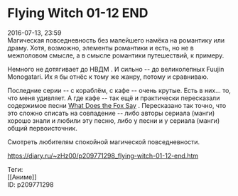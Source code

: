 Flying Witch 01-12 END
=======================

   
 2016-07-13, 23:59   
  Магическая повседневность без малейшего намёка на романтику или драму. Хотя, возможно, элементы романтики и есть, но не в межполовом смысле, а в смысле романтики путешествий, к примеру.   
   
 Немного не дотягивает до   НВДМ   . И сильно -- до великолепных Fuujin Monogatari. Их я бы отнёс к тому же жанру, потому и сравниваю.   
   
 Последние серии -- с кораблём, с кафе -- очень крутые. Есть в них... то, что меня удивляет. А где кафе -- так ещё и практически пересказали содержимое песни  [What Does the Fox Say](https://www.youtube.com/watch?v=-z2SEVeezWs)  . Пересказано так точно, что это сложно списать на совпадение -- либо авторы сериала (манги) хорошо знали и любили эту песню, либо у песни и у сериала (манги) общий первоисточник.   
   
 Смотреть любителям спокойной магической повседневности.   
    
 <https://diary.ru/~zHz00/p209771298_flying-witch-01-12-end.htm>   
   
 Теги:   
 [[Аниме]]   
 ID: p209771298